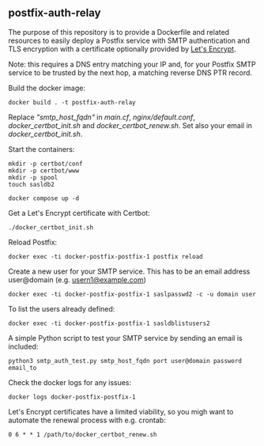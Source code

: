## postfix-auth-relay

The purpose of this repository is to provide a Dockerfile and related
resources to easily deploy a Postfix service with SMTP authentication and
TLS encryption with a certificate optionally provided by
[Let's Encrypt](https://letsencrypt.org/).

Note: this requires a DNS entry matching your IP and, for your Postfix SMTP
service to be trusted by the next hop, a matching reverse DNS PTR record.

Build the docker image:

```console
docker build . -t postfix-auth-relay
```

Replace _"smtp_host_fqdn"_ in _main.cf_, _nginx/default.conf_,
_docker_certbot_init.sh_ and _docker_certbot_renew.sh_.
Set also your email in _docker_certbot_init.sh_.

Start the containers:

```console
mkdir -p certbot/conf
mkdir -p certbot/www
mkdir -p spool
touch sasldb2

docker compose up -d
```

Get a Let's Encrypt certificate with Certbot:

```console
./docker_certbot_init.sh
```

Reload Postfix:

```console
docker exec -ti docker-postfix-postfix-1 postfix reload
```

Create a new user for your SMTP service. This has to be an email address
user@domain (e.g. usern1@example.com)

```console
docker exec -ti docker-postfix-postfix-1 saslpasswd2 -c -u domain user
```

To list the users already defined:

```console
docker exec -ti docker-postfix-postfix-1 sasldblistusers2
```

A simple Python script to test your SMTP service by sending an email
is included:

```console
python3 smtp_auth_test.py smtp_host_fqdn port user@domain password email_to
```

Check the docker logs for any issues:

```console
docker logs docker-postfix-postfix-1
```

Let's Encrypt certificates have a limited viability, so you migh want to
automate the renewal process with e.g. crontab:

```console
0 6 * * 1 /path/to/docker_certbot_renew.sh
```
